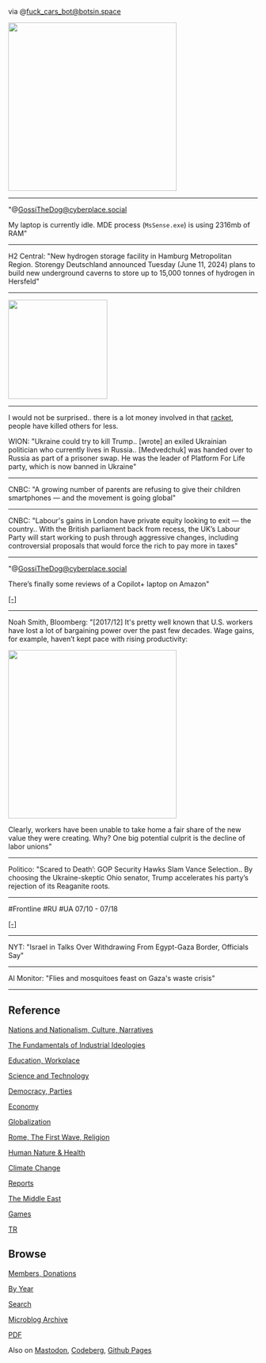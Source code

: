 
via @fuck_cars_bot@botsin.space

<img width='340' src='https://files.botsin.space/media_attachments/files/112/787/651/554/666/771/small/f1393537eb64536b.jpeg'/>

---

"@GossiTheDog@cyberplace.social

My laptop is currently idle. MDE process (`MsSense.exe`) is using 2316mb
of RAM"

---

H2 Central: "New hydrogen storage facility in Hamburg Metropolitan
Region. Storengy Deutschland announced Tuesday (June 11, 2024) plans
to build new underground caverns to store up to 15,000 tonnes of
hydrogen in Hersfeld"

---

<img width='200' src='https://rollenspiel.social/system/media_attachments/files/112/800/722/169/654/374/original/bc08ad4e5b76eab6.jpg'/>

---

I would not be surprised.. there is a lot money involved in that
[racket](https://cdn.fosstodon.org/media_attachments/files/112/811/480/690/795/566/original/5d00be1a26e69b39.jpeg),
people have killed others for less.

WION: "Ukraine could try to kill Trump.. [wrote] an exiled Ukrainian
politician who currently lives in Russia.. [Medvedchuk] was handed
over to Russia as part of a prisoner swap. He was the leader of
Platform For Life party, which is now banned in Ukraine"

---

CNBC: "A growing number of parents are refusing to give their children
smartphones — and the movement is going global"

---

CNBC: "Labour's gains in London have private equity looking to exit —
the country.. With the British parliament back from recess, the UK’s
Labour Party will start working to push through aggressive changes,
including controversial proposals that would force the rich to pay
more in taxes"

---

"@GossiTheDog@cyberplace.social

There’s finally some reviews of a Copilot+ laptop on Amazon"

[[-]](https://cyberplace.social/system/media_attachments/files/112/798/593/412/489/548/original/77aef8544ccadce1.png)

---

Noah Smith, Bloomberg: "[2017/12] It's pretty well known that
U.S. workers have lost a lot of bargaining power over the past few
decades. Wage gains, for example, haven’t kept pace with rising
productivity:

<img width='340' src='https://cdn.fosstodon.org/media_attachments/files/112/806/469/071/803/959/original/42da51bcebfce68b.jpeg'/>

Clearly, workers have been unable to take home a fair share of the new
value they were creating. Why? One big potential culprit is the
decline of labor unions"

---

Politico: "Scared to Death’: GOP Security Hawks Slam Vance
Selection.. By choosing the Ukraine-skeptic Ohio senator, Trump
accelerates his party’s rejection of its Reaganite roots.

---

\#Frontline \#RU \#UA 07/10 - 07/18

[[-]](mbl/2024/ukrdata/map27-ext.html)

---

NYT: "Israel in Talks Over Withdrawing From Egypt-Gaza Border,
Officials Say"

---

Al Monitor: "Flies and mosquitoes feast on Gaza's waste crisis"

---

## Reference

[Nations and Nationalism, Culture, Narratives](0119/2013/02/nations-and-nationalism.html)

[The Fundamentals of Industrial Ideologies](0119/2011/04/fundamentals-of-industrial-ideologies.html)

[Education, Workplace](0119/2017/09/education-workplace.html)

[Science and Technology](0119/2018/09/science-technology.html)

[Democracy, Parties](0119/2016/11/democracy.html)

[Economy](2021/01/economy.html)

[Globalization](0119/2018/09/globalization.html)

[Rome, The First Wave, Religion](0119/2017/12/rome.html)

[Human Nature & Health](2020/07/human-nature.html)

[Climate Change](2022/01/climate.html)

[Reports](2021/01/reports.html)

[The Middle East](0119/2019/07/middleeast.html)

[Games](2024/06/games.html)

[TR](../tr/index.html)

## Browse

[Members, Donations](2022/08/members.html)

[By Year](years.html)

[Search](https://muratk5n.github.io/thirdwave/en/search.html)

[Microblog Archive](mbl/index.html)

[PDF](https://www.dropbox.com/scl/fi/8kl0sla1booo83zeb28dn/tw-all.pdf?rlkey=p9r319p8jbzak5du3dasju05y&st=28wknfsp&raw=1)

Also on 
[Mastodon](https://fosstodon.org/@muratk5n),
[Codeberg](https://muratk5n.codeberg.page/en/),
[Github Pages](https://muratk5n.github.io/thirdwave/en/)


